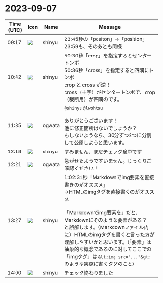 # 2023-09-07

|Time (UTC)|Icon|Name|Message|
|---|---|---|---|
|09:17|![](https://avatars.slack-edge.com/2018-04-27/354445776386_e258f5ed5ba887b08668_72.jpg)|shinyu|23:45秒の「positon」→「position」<br>23:59も、そのあとも同様|
|10:42|![](https://avatars.slack-edge.com/2018-04-27/354445776386_e258f5ed5ba887b08668_72.jpg)|shinyu|50:30秒「crop」を指定するとセンタートンボ<br>50:36秒「cross」を指定すると四隅にトンボ<br>crop と cross が逆！<br>cross（十字）がセンタートンボで、crop（裁断用）が四隅のです。|
|11:35|![](https://avatars.slack-edge.com/2019-11-22/845042642576_070441337abaca9fb7b3_72.png)|ogwata|`@shinyu` `@lwohtsu`<br><br>ありがとうございます！<br>他に修正箇所はないでしょうか？<br>もしないようなら、30分ずつ2つに分割して公開しようと思います。|
|12:18|![](https://avatars.slack-edge.com/2018-04-27/354445776386_e258f5ed5ba887b08668_72.jpg)|shinyu|すみません、まだチェック途中です|
|12:21|![](https://avatars.slack-edge.com/2019-11-22/845042642576_070441337abaca9fb7b3_72.png)|ogwata|急がせたようですいません。じっくりご確認ください！|
|13:27|![](https://avatars.slack-edge.com/2018-04-27/354445776386_e258f5ed5ba887b08668_72.jpg)|shinyu|1:02:31秒「Markdownでimg要素を直接書きのがオススメ」<br>→HTMLのimgタグを直接書くのがオススメ<br><br>「Markdownでimg要素を」だと、Markdownにそのような要素がある？　と誤解します。（Markdownファイル内に）HTMLのimgタグを書くと言った方が理解しやすいかと思います。（「要素」は抽象的な概念であるのに対してここでの「imgタグ」は `&lt;img src="..."&gt;` のような実際に書くタグのこと）|
|14:00|![](https://avatars.slack-edge.com/2018-04-27/354445776386_e258f5ed5ba887b08668_72.jpg)|shinyu|チェック終わりました|
